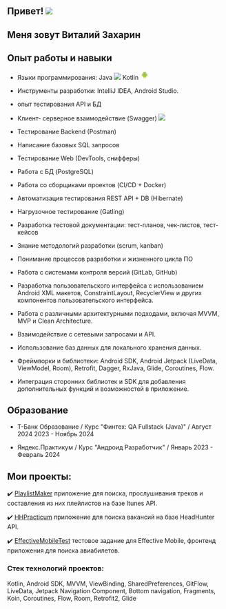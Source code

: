 ## Привет! <img src="https://github.com/blackcater/blackcater/raw/main/images/Hi.gif" height="32"/></h1>

## Меня зовут Виталий Захарин

## Опыт работы и навыки
- Языки программирования: Java <img src="https://raw.githubusercontent.com/danielcranney/readme-generator/main/public/icons/skills/java-colored.svg" height="20"/></h1> Kotlin <img src="https://raw.githubusercontent.com/devicons/devicon/master/icons/android/android-original-wordmark.svg" height="20"/></h1>
- Инструменты разработки: IntelliJ IDEA, Android Studio.
- опыт тестирования API и БД
- Клиент- серверное взаимодействие (Swagger) <img src="https://logotic.me/system/assets/uploads/vector-files/swagger-1669124761-logotic-brand.svg" height="20"/></h1>
- Тестирование Backend (Postman)
- Написание базовых SQL запросов
- Тестирование Web (DevTools, снифферы)
- Работа с БД (PostgreSQL)
- Работа со сборщиками проектов (CI/CD + Docker)
- Автоматизация тестирования REST API + DB (Hibernate)
- Нагрузочное тестирование (Gatling)
- Разработка тестовой документации: тест-планов, чек-листов, тест-кейсов
- Знание методологий разработки (scrum, kanban)
- Понимание процессов разработки и жизненного цикла ПО
- Работа с системами контроля версий (GitLab, GitHub)

- Разработка пользовательского интерфейса с использованием Android XML макетов, ConstraintLayout, RecyclerView и других компонентов пользовательского интерфейса.
- Работа с различными архитектурными подходами, включая MVVM, MVP и Clean Architecture.
- Взаимодействие с сетевыми запросами и API.
- Использование баз данных для локального хранения данных.
- Фреймворки и библиотеки: Android SDK, Android Jetpack (LiveData, ViewModel, Room), Retrofit, Dagger, RxJava, Glide, Coroutines, Flow.
- Интеграция сторонних библиотек и SDK для добавления дополнительных функций и возможностей в приложение.

## Образование

- Т-Банк Образование
/ Курс "Финтех: QA Fullstack (Java)"
/ Август 2024 2023 - Ноябрь 2024

- Яндекс.Практикум
/ Курс "Андроид Разработчик"
/ Январь 2023 - Февраль 2024
  

## Мои проекты:
✔️ [PlaylistMaker](https://github.com/ZaharinVN/PlaylistMaker) приложение для поиска, прослушивания треков и составления из них плейлистов на базе Itunes API.

✔️ [HHPracticum](https://github.com/ZaharinVN/practicum-android-diploma) приложение для поиска вакансий на базе HeadHunter API.

✔️ [EffectiveMobileTest](https://github.com/ZaharinVN/EffectiveMobileTest) тестовое задание для Effective Mobile, фронтенд приложения для поиска авиабилетов.  
### Стек технологий проектов:
Kotlin, Android SDK, MVVM, ViewBinding, SharedPreferences, GitFlow, LiveData, Jetpack Navigation Component, Bottom navigation, Fragments, Koin, Coroutines, Flow, Room, Retrofit2, Glide

  



